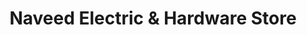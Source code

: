 ---
title: "Naveed Electric & Hardware Store"
url: /karachi/naveed-electric-und-hardware-store/
shop: Eisenwaren
---